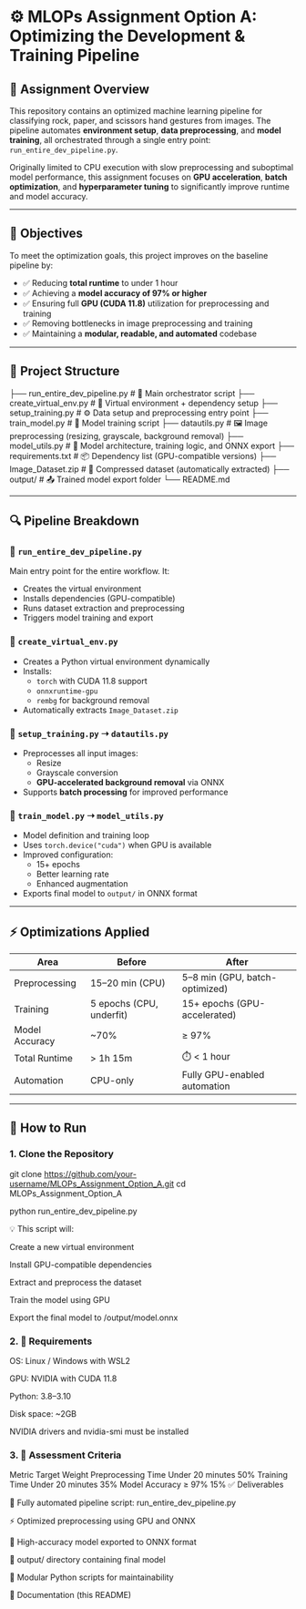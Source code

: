 # ⚙️ MLOPs Assignment Option A: Optimizing the Development & Training Pipeline

## 📌 Assignment Overview

This repository contains an optimized machine learning pipeline for classifying rock, paper, and scissors hand gestures from images. The pipeline automates **environment setup**, **data preprocessing**, and **model training**, all orchestrated through a single entry point: `run_entire_dev_pipeline.py`.

Originally limited to CPU execution with slow preprocessing and suboptimal model performance, this assignment focuses on **GPU acceleration**, **batch optimization**, and **hyperparameter tuning** to significantly improve runtime and model accuracy.

---

## 🎯 Objectives

To meet the optimization goals, this project improves on the baseline pipeline by:

- ✅ Reducing **total runtime** to under 1 hour  
- ✅ Achieving a **model accuracy of 97% or higher**  
- ✅ Ensuring full **GPU (CUDA 11.8)** utilization for preprocessing and training  
- ✅ Removing bottlenecks in image preprocessing and training  
- ✅ Maintaining a **modular, readable, and automated** codebase  

---
## 📂 Project Structure

├── run_entire_dev_pipeline.py # 🚀 Main orchestrator script
├── create_virtual_env.py # 🔧 Virtual environment + dependency setup
├── setup_training.py # ⚙️ Data setup and preprocessing entry point
├── train_model.py # 🧠 Model training script
├── datautils.py # 🖼️ Image preprocessing (resizing, grayscale, background removal)
├── model_utils.py # 🤖 Model architecture, training logic, and ONNX export
├── requirements.txt # 📦 Dependency list (GPU-compatible versions)
├── Image_Dataset.zip # 📁 Compressed dataset (automatically extracted)
├── output/ # 📤 Trained model export folder
└── README.md

---

## 🔍 Pipeline Breakdown

### 📜 `run_entire_dev_pipeline.py`
Main entry point for the entire workflow. It:
- Creates the virtual environment
- Installs dependencies (GPU-compatible)
- Runs dataset extraction and preprocessing
- Triggers model training and export

### 📜 `create_virtual_env.py`
- Creates a Python virtual environment dynamically  
- Installs:
  - `torch` with CUDA 11.8 support  
  - `onnxruntime-gpu`  
  - `rembg` for background removal  
- Automatically extracts `Image_Dataset.zip`  

### 📜 `setup_training.py` ➝ `datautils.py`
- Preprocesses all input images:
  - Resize  
  - Grayscale conversion  
  - **GPU-accelerated background removal** via ONNX  
- Supports **batch processing** for improved performance  

### 📜 `train_model.py` ➝ `model_utils.py`
- Model definition and training loop  
- Uses `torch.device("cuda")` when GPU is available  
- Improved configuration:
  - 15+ epochs  
  - Better learning rate  
  - Enhanced augmentation  
- Exports final model to `output/` in ONNX format  

---

## ⚡ Optimizations Applied

| Area             | Before                       | After                            |
|------------------|------------------------------|----------------------------------|
| Preprocessing     | 15–20 min (CPU)              | 5–8 min (GPU, batch-optimized)   |
| Training          | 5 epochs (CPU, underfit)     | 15+ epochs (GPU-accelerated)     |
| Model Accuracy    | ~70%                         | ≥ 97%                            |
| Total Runtime     | > 1h 15m                     | ⏱️ < 1 hour                      |
| Automation        | CPU-only                     | Fully GPU-enabled automation     |

---

## 🚀 How to Run

### 1. Clone the Repository

git clone https://github.com/your-username/MLOPs_Assignment_Option_A.git
cd MLOPs_Assignment_Option_A

python run_entire_dev_pipeline.py

💡 This script will:

Create a new virtual environment

Install GPU-compatible dependencies

Extract and preprocess the dataset

Train the model using GPU

Export the final model to /output/model.onnx

### 2. 🧪 Requirements

OS: Linux / Windows with WSL2

GPU: NVIDIA with CUDA 11.8

Python: 3.8–3.10

Disk space: ~2GB

NVIDIA drivers and nvidia-smi must be installed

### 3. 📝 Assessment Criteria
Metric	Target	Weight
Preprocessing Time	Under 20 minutes	50%
Training Time	Under 20 minutes	35%
Model Accuracy	≥ 97%	15%
✅ Deliverables

🔁 Fully automated pipeline script: run_entire_dev_pipeline.py

⚡ Optimized preprocessing using GPU and ONNX

🎯 High-accuracy model exported to ONNX format

📂 output/ directory containing final model

🧩 Modular Python scripts for maintainability

📘 Documentation (this README)